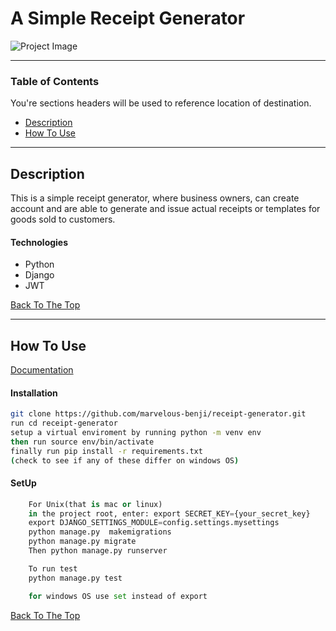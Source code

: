 # A Simple Receipt Generator

![Project Image](https://img.shields.io/badge/python-DRF-blue)


---

### Table of Contents
You're sections headers will be used to reference location of destination.

- [Description](#description)
- [How To Use](#how-to-use)

---

## Description

This is a simple receipt generator, where business owners,
can create account and are able to generate and issue actual receipts
or templates for goods sold to customers.

#### Technologies

- Python
- Django
- JWT

[Back To The Top](#read-me-template)

---

## How To Use

[Documentation](https://documenter.getpostman.com/view/15462060/Tzm9jumT)

#### Installation
```bash
git clone https://github.com/marvelous-benji/receipt-generator.git
run cd receipt-generator
setup a virtual enviroment by running python -m venv env
then run source env/bin/activate
finally run pip install -r requirements.txt
(check to see if any of these differ on windows OS)
```


#### SetUp

```python
    For Unix(that is mac or linux)
    in the project root, enter: export SECRET_KEY={your_secret_key}
    export DJANGO_SETTINGS_MODULE=config.settings.mysettings
    python manage.py  makemigrations         
    python manage.py migrate
    Then python manage.py runserver

    To run test
    python manage.py test

    for windows OS use set instead of export

```
[Back To The Top](#read-me-template)
